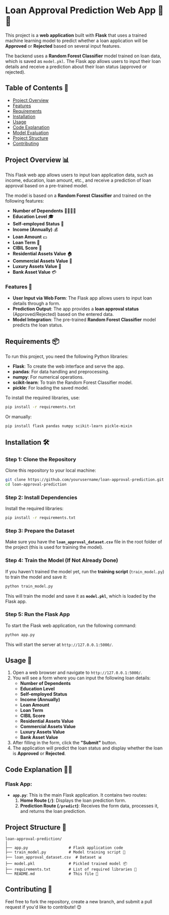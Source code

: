 # Loan Approval Prediction Web App 🏦🤖

This project is a **web application** built with **Flask** that uses a trained machine learning model to predict whether a loan application will be **Approved** or **Rejected** based on several input features.

The backend uses a **Random Forest Classifier** model trained on loan data, which is saved as `model.pkl`. The Flask app allows users to input their loan details and receive a prediction about their loan status (approved or rejected).

## Table of Contents 📑

- [Project Overview](#project-overview-)
- [Features](#features-)
- [Requirements](#requirements-)
- [Installation](#installation-)
- [Usage](#usage-)
- [Code Explanation](#code-explanation-)
- [Model Evaluation](#model-evaluation-optional)
- [Project Structure](#project-structure-)
- [Contributing](#contributing-)

## Project Overview 📊

This Flask web app allows users to input loan application data, such as income, education, loan amount, etc., and receive a prediction of loan approval based on a pre-trained model.

The model is based on a **Random Forest Classifier** and trained on the following features:

- **Number of Dependents** 👨‍👩‍👧‍👦
- **Education Level** 🎓
- **Self-employed Status** 💼
- **Income (Annually)** 💰
- **Loan Amount** 💵
- **Loan Term** 📅
- **CIBIL Score** 🏦
- **Residential Assets Value** 🏠
- **Commercial Assets Value** 💼
- **Luxury Assets Value** 💎
- **Bank Asset Value** 💳

### Features 🌟

- **User Input via Web Form**: The Flask app allows users to input loan details through a form.
- **Prediction Output**: The app provides a **loan approval status** (Approved/Rejected) based on the entered data.
- **Model Integration**: The pre-trained **Random Forest Classifier** model predicts the loan status.

## Requirements 📦

To run this project, you need the following Python libraries:

- **Flask**: To create the web interface and serve the app.
- **pandas**: For data handling and preprocessing.
- **numpy**: For numerical operations.
- **scikit-learn**: To train the Random Forest Classifier model.
- **pickle**: For loading the saved model.

To install the required libraries, use:

```bash
pip install -r requirements.txt
```

Or manually:

```bash
pip install flask pandas numpy scikit-learn pickle-mixin
```

## Installation 🛠️

### Step 1: Clone the Repository

Clone this repository to your local machine:

```bash
git clone https://github.com/yourusername/loan-approval-prediction.git
cd loan-approval-prediction
```

### Step 2: Install Dependencies

Install the required libraries:

```bash
pip install -r requirements.txt
```

### Step 3: Prepare the Dataset

Make sure you have the **`loan_approval_dataset.csv`** file in the root folder of the project (this is used for training the model).

### Step 4: Train the Model (If Not Already Done)

If you haven't trained the model yet, run the **training script** (`train_model.py`) to train the model and save it:

```bash
python train_model.py
```

This will train the model and save it as **`model.pkl`**, which is loaded by the Flask app.

### Step 5: Run the Flask App

To start the Flask web application, run the following command:

```bash
python app.py
```

This will start the server at `http://127.0.0.1:5000/`.

## Usage 📝

1. Open a web browser and navigate to `http://127.0.0.1:5000/`.
2. You will see a form where you can input the following loan details:
   - **Number of Dependents**
   - **Education Level**
   - **Self-employed Status**
   - **Income (Annually)**
   - **Loan Amount**
   - **Loan Term**
   - **CIBIL Score**
   - **Residential Assets Value**
   - **Commercial Assets Value**
   - **Luxury Assets Value**
   - **Bank Asset Value**
3. After filling in the form, click the **"Submit"** button.
4. The application will predict the loan status and display whether the loan is **Approved** or **Rejected**.

## Code Explanation 🧑‍💻

### Flask App:

- **`app.py`**: This is the main Flask application. It contains two routes:
  1. **Home Route (`/`)**: Displays the loan prediction form.
  2. **Prediction Route (`/predict`)**: Receives the form data, processes it, and returns the loan prediction.

## Project Structure 📂

```
loan-approval-prediction/
│
├── app.py                  # Flask application code
├── train_model.py          # Model training script 🤖
├── loan_approval_dataset.csv  # Dataset 📊
├── model.pkl               # Pickled trained model 📦
├── requirements.txt        # List of required libraries 📜
└── README.md               # This file 📖
```

## Contributing 🤝

Feel free to fork the repository, create a new branch, and submit a pull request if you'd like to contribute! 😊
